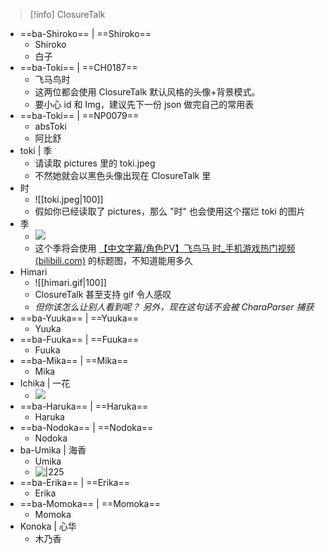 
>[!info] ClosureTalk 
- ==ba-Shiroko== | ==Shiroko==
	- Shiroko
	- 白子
- ==ba-Toki== | ==CH0187==
	- 飞马鸟时
	- 这两位都会使用 ClosureTalk 默认风格的头像+背景模式。
	- 要小心 id 和 Img，建议先下一份 json 做完自己的常用表
- ==ba-Toki== | ==NP0079==
	- absToki
	- 阿比舒
- toki | 季
	- 请读取 pictures 里的 toki.jpeg 
	- 不然她就会以黑色头像出现在 ClosureTalk 里
- 时
	- ![[toki.jpeg|100]]
	- 假如你已经读取了 pictures，那么 "时" 也会使用这个摆烂 toki 的图片
- 季
	- ![](https://i1.hdslb.com/bfs/archive/e3d8fb938413d6bd60466dfde348baf22f0289a6.jpg@672w_378h_1c_!web-search-common-cover.avif) 
	- 这个季将会使用 [【中文字幕/角色PV】飞鸟马 时_手机游戏热门视频 (bilibili.com)](https://www.bilibili.com/video/BV1pj411V7kw/) 的标题图，不知道能用多久
- Himari 
	- ![[himari.gif|100]]
	- ClosureTalk 甚至支持 gif 令人感叹
	- *但你该怎么让别人看到呢？ 另外，现在这句话不会被 CharaParser 捕获*
- ==ba-Yuuka== | ==Yuuka==
	- Yuuka
- ==ba-Fuuka== | ==Fuuka==
	- Fuuka
- ==ba-Mika== | ==Mika==
	- Mika
- Ichika | 一花
	- ![](https://cdnimg.gamekee.com/wiki2.0/images/w_276/h_276/829/43637/2022/7/11/531217.png)
- ==ba-Haruka== | ==Haruka==
	- Haruka
- ==ba-Nodoka== | ==Nodoka==
	- Nodoka
- ba-Umika | 海香
	- Umika
	- ![|225](https://cdnimg.gamekee.com/wiki2.0/images/w_550/h_550/829/43637/2023/5/7/300195.png) 
- ==ba-Erika== | ==Erika==
	- Erika
- ==ba-Momoka== | ==Momoka==
	- Momoka
- Konoka | 心华
	- 木乃香 
